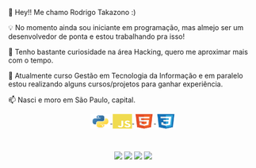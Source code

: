 👋 Hey!! Me chamo Rodrigo Takazono :)

💡 No momento ainda sou iniciante em programação, mas almejo ser um desenvolvedor de ponta e estou trabalhando pra isso! 

👀 Tenho bastante curiosidade na área Hacking, quero me aproximar mais com o tempo.

🌱 Atualmente curso Gestão em Tecnologia da Informação e em paralelo estou realizando alguns cursos/projetos para ganhar experiência.

📫 Nasci e moro em São Paulo, capital.


<div align="center">
	<div style="display:inline_block">
	<a href="https://docs.python.org/3/" target="_blank">
      <img align="center" alt="digo-py" height="30" width="40" src="https://raw.githubusercontent.com/devicons/devicon/master/icons/python/python-original.svg">
	  </a>
	  <a href="https://developer.mozilla.org/en-US/docs/Web/JavaScript">
       <img align="center" alt="digo-js" height="30" width="40" src="https://raw.githubusercontent.com/devicons/devicon/master/icons/javascript/javascript-plain.svg">	  
	  </a>   
	  <a href="https://developer.mozilla.org/en-US/docs/Web/HTML">
		<img align="center" alt="digo-html" height="30" width="40" src="https://raw.githubusercontent.com/devicons/devicon/master/icons/html5/html5-original.svg">
	  </a>
	  <a href="https://developer.mozilla.org/en-US/docs/Web/CSS">
		<img align="center" alt="digo-css" height="30" width="40" src="https://raw.githubusercontent.com/devicons/devicon/master/icons/css3/css3-original.svg">
	  </a>
     </br><br>

## 

</div>

<div align="center">
  <a href="https://www.instagram.com/rodrigotkz/" target="_blank"><img src="https://img.shields.io/badge/-Instagram-%23E4405F?style=for-the-badge&logo=instagram&logoColor=white" target="_blank"></a>
  <a href="https://www.facebook.com/rodrigo.takazono.90/" target="_blank"><img src="https://img.shields.io/badge/Facebook-1877F2?style=for-the-badge&logo=facebook&logoColor=white" target="_blank"></a>
  <a href="https://www.linkedin.com/in/rodrigo-takazono-260b84215/" target="_blank"><img src="https://img.shields.io/badge/-LinkedIn-%230077B5?style=for-the-badge&logo=linkedin&logoColor=white" target="_blank"></a> 
  <a href="mailto:digotakazono12@gmail.com"><img src="https://img.shields.io/badge/-Gmail-%23333?style=for-the-badge&logo=gmail&logoColor=white" target="_blank"></a>
</div>

<!---
rodrigotkz/rodrigotkz is a ✨ special ✨ repository because its `README.md` (this file) appears on your GitHub profile.
You can click the Preview link to take a look at your changes.
--->
